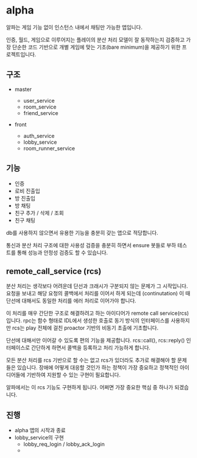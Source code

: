 # alpha 

알파는 게임 기능 없이 인스턴스 내에서 채팅만 가능한 앱입니다. 

인증, 월드, 게임으로 이루어지는 플레이의 분산 처리 모델이 잘 동작하는지 검증하고 
가장 단순한 코드 기반으로 개별 게임에 맞는 기초(bare minimum)을 제공하기 위한 
프로젝트입니다. 

## 구조

- master
  - user_service
  - room_service
  - friend_service

- front 
  - auth_service
  - lobby_service
  - room_runner_service

## 기능

- 인증
- 로비 진출입
- 방 진출입
- 방 채팅
- 친구 추가 / 삭제 / 조회 
- 친구 채팅

db를 사용하지 않으면서 유용한 기능을 충분히 갖는 앱으로 적당합니다.

통신과 분산 처리 구조에 대한 사용성 검증을 충분히 하면서
ensure 봇들로 부하 테스트를 통해 성능과 안정성 검증도 할 수 있습니다.

## remote_call_service (rcs)

분산 처리는 생각보다 어려운데 단선과 크래시가 구분되지 않는 문제가 그 시작입니다. 
요청을 보내고 해당 요청의 콜백에서 처리를 이어서 하게 되는데 (continutation) 
이 때 단선에 대해서도 동일한 처리를 에러 처리로 이어가야 합니다. 

이 처리를 매우 간단한 구조로 해결하려고 하는 아이디어가 remote call service(rcs)입니다. 
rpc는 함수 형태로 IDL에서 생성한 호출로 동기 방식의 인터페이스를 사용하지만 
rcs는 play 전체에 걸친 proactor 기반의 비동기 초출에 기초합니다. 

단선에 대해서만 이어갈 수 있도록 편의 기능을 제공합니다. 
rcs::call(), rcs::reply() 인터페이스로 간단하게 하면서 콜백을 등록하고 처리 가능하게 합니다. 

모든 분산 처리를 rcs 기반으로 할 수는 없고 rcs가 있더라도 추가로 해결해야 할 문제들은 
있습니다. 장애에 어떻게 대응할 것인가 하는 정책이 가장 중요하고 정책적인 아이디어들에 
기반하여 지원할 수 있는 구현이 필요합니다. 

알파에서는 이 rcs 기능도 구현하게 됩니다. 어쩌면 가장 중요한 핵심 중 하나가 되겠습니다. 

## 진행 

- alpha 앱의 시작과 종료 
- lobby_service의 구현 
  - lobby_req_login / lobby_ack_login 
  - 

